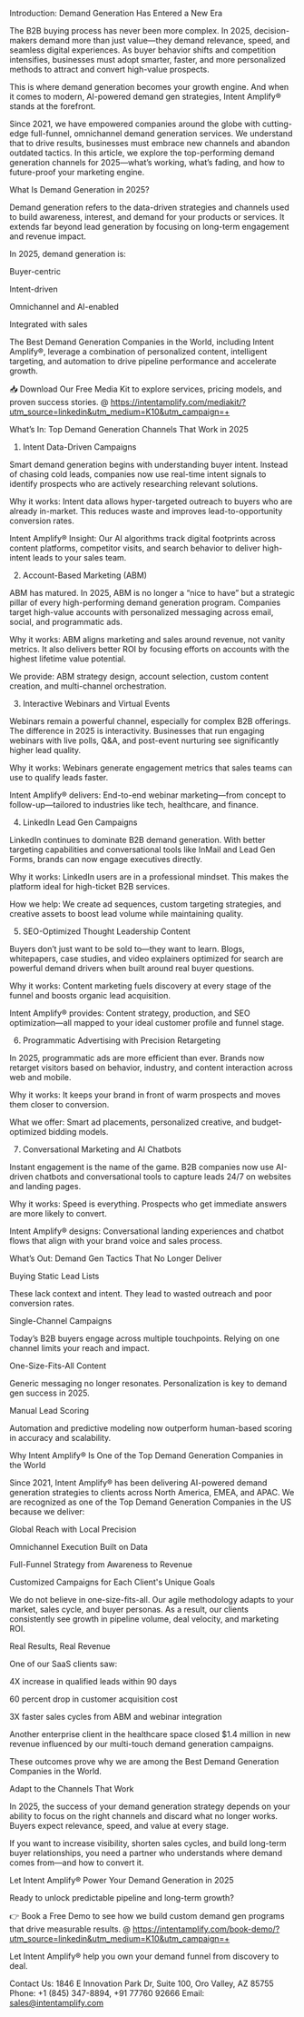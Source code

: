 Introduction: Demand Generation Has Entered a New Era

The B2B buying process has never been more complex. In 2025, decision-makers demand more than just value—they demand relevance, speed, and seamless digital experiences. As buyer behavior shifts and competition intensifies, businesses must adopt smarter, faster, and more personalized methods to attract and convert high-value prospects.

This is where demand generation becomes your growth engine. And when it comes to modern, AI-powered demand gen strategies, Intent Amplify® stands at the forefront.

Since 2021, we have empowered companies around the globe with cutting-edge full-funnel, omnichannel demand generation services. We understand that to drive results, businesses must embrace new channels and abandon outdated tactics. In this article, we explore the top-performing demand generation channels for 2025—what’s working, what’s fading, and how to future-proof your marketing engine.

What Is Demand Generation in 2025?

Demand generation refers to the data-driven strategies and channels used to build awareness, interest, and demand for your products or services. It extends far beyond lead generation by focusing on long-term engagement and revenue impact.

In 2025, demand generation is:

Buyer-centric

Intent-driven

Omnichannel and AI-enabled

Integrated with sales

The Best Demand Generation Companies in the World, including Intent Amplify®, leverage a combination of personalized content, intelligent targeting, and automation to drive pipeline performance and accelerate growth.

📥 Download Our Free Media Kit to explore services, pricing models, and proven success stories. @ https://intentamplify.com/mediakit/?utm_source=linkedin&utm_medium=K10&utm_campaign=+

What’s In: Top Demand Generation Channels That Work in 2025

1. Intent Data-Driven Campaigns

Smart demand generation begins with understanding buyer intent. Instead of chasing cold leads, companies now use real-time intent signals to identify prospects who are actively researching relevant solutions.

Why it works:
Intent data allows hyper-targeted outreach to buyers who are already in-market. This reduces waste and improves lead-to-opportunity conversion rates.

Intent Amplify® Insight:
Our AI algorithms track digital footprints across content platforms, competitor visits, and search behavior to deliver high-intent leads to your sales team.

2. Account-Based Marketing (ABM)

ABM has matured. In 2025, ABM is no longer a “nice to have” but a strategic pillar of every high-performing demand generation program. Companies target high-value accounts with personalized messaging across email, social, and programmatic ads.

Why it works:
ABM aligns marketing and sales around revenue, not vanity metrics. It also delivers better ROI by focusing efforts on accounts with the highest lifetime value potential.

We provide:
ABM strategy design, account selection, custom content creation, and multi-channel orchestration.

3. Interactive Webinars and Virtual Events

Webinars remain a powerful channel, especially for complex B2B offerings. The difference in 2025 is interactivity. Businesses that run engaging webinars with live polls, Q&A, and post-event nurturing see significantly higher lead quality.

Why it works:
Webinars generate engagement metrics that sales teams can use to qualify leads faster.

Intent Amplify® delivers:
End-to-end webinar marketing—from concept to follow-up—tailored to industries like tech, healthcare, and finance.

4. LinkedIn Lead Gen Campaigns

LinkedIn continues to dominate B2B demand generation. With better targeting capabilities and conversational tools like InMail and Lead Gen Forms, brands can now engage executives directly.

Why it works:
LinkedIn users are in a professional mindset. This makes the platform ideal for high-ticket B2B services.

How we help:
We create ad sequences, custom targeting strategies, and creative assets to boost lead volume while maintaining quality.

5. SEO-Optimized Thought Leadership Content

Buyers don’t just want to be sold to—they want to learn. Blogs, whitepapers, case studies, and video explainers optimized for search are powerful demand drivers when built around real buyer questions.

Why it works:
Content marketing fuels discovery at every stage of the funnel and boosts organic lead acquisition.

Intent Amplify® provides:
Content strategy, production, and SEO optimization—all mapped to your ideal customer profile and funnel stage.

6. Programmatic Advertising with Precision Retargeting

In 2025, programmatic ads are more efficient than ever. Brands now retarget visitors based on behavior, industry, and content interaction across web and mobile.

Why it works:
It keeps your brand in front of warm prospects and moves them closer to conversion.

What we offer:
Smart ad placements, personalized creative, and budget-optimized bidding models.

7. Conversational Marketing and AI Chatbots

Instant engagement is the name of the game. B2B companies now use AI-driven chatbots and conversational tools to capture leads 24/7 on websites and landing pages.

Why it works:
Speed is everything. Prospects who get immediate answers are more likely to convert.

Intent Amplify® designs:
Conversational landing experiences and chatbot flows that align with your brand voice and sales process.

What’s Out: Demand Gen Tactics That No Longer Deliver

Buying Static Lead Lists

These lack context and intent. They lead to wasted outreach and poor conversion rates.

Single-Channel Campaigns

Today’s B2B buyers engage across multiple touchpoints. Relying on one channel limits your reach and impact.

One-Size-Fits-All Content

Generic messaging no longer resonates. Personalization is key to demand gen success in 2025.

Manual Lead Scoring

Automation and predictive modeling now outperform human-based scoring in accuracy and scalability.

Why Intent Amplify® Is One of the Top Demand Generation Companies in the World

Since 2021, Intent Amplify® has been delivering AI-powered demand generation strategies to clients across North America, EMEA, and APAC. We are recognized as one of the Top Demand Generation Companies in the US because we deliver:

Global Reach with Local Precision

Omnichannel Execution Built on Data

Full-Funnel Strategy from Awareness to Revenue

Customized Campaigns for Each Client's Unique Goals

We do not believe in one-size-fits-all. Our agile methodology adapts to your market, sales cycle, and buyer personas. As a result, our clients consistently see growth in pipeline volume, deal velocity, and marketing ROI.

Real Results, Real Revenue

One of our SaaS clients saw:

4X increase in qualified leads within 90 days

60 percent drop in customer acquisition cost

3X faster sales cycles from ABM and webinar integration

Another enterprise client in the healthcare space closed $1.4 million in new revenue influenced by our multi-touch demand generation campaigns.

These outcomes prove why we are among the Best Demand Generation Companies in the World.

Adapt to the Channels That Work

In 2025, the success of your demand generation strategy depends on your ability to focus on the right channels and discard what no longer works. Buyers expect relevance, speed, and value at every stage.

If you want to increase visibility, shorten sales cycles, and build long-term buyer relationships, you need a partner who understands where demand comes from—and how to convert it.

Let Intent Amplify® Power Your Demand Generation in 2025

Ready to unlock predictable pipeline and long-term growth?

👉 Book a Free Demo to see how we build custom demand gen programs that drive measurable results. @ https://intentamplify.com/book-demo/?utm_source=linkedin&utm_medium=K10&utm_campaign=+

Let Intent Amplify® help you own your demand funnel from discovery to deal.

Contact Us:
1846 E Innovation Park Dr,
Suite 100, Oro Valley, AZ 85755
Phone: +1 (845) 347-8894, +91 77760 92666
Email: sales@intentamplify.com

